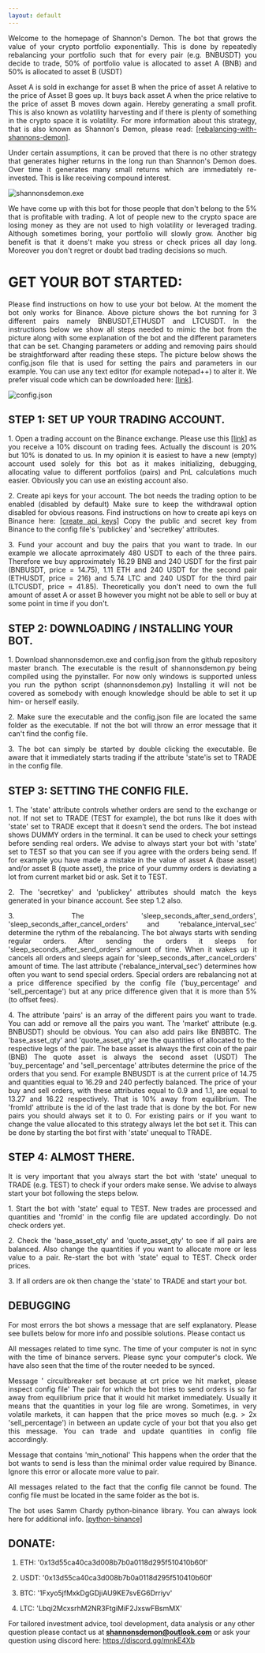 ```yaml
---
layout: default
---
```

<p align="justify">
Welcome to the homepage of Shannon's Demon. The bot that grows the value of your crypto portfolio exponentially. This is done by repeatedly rebalancing your portfolio such that for every pair (e.g. BNBUSDT) you decide to trade, 50% of portfolio value is allocated to asset A (BNB) and 50% is allocated to asset B (USDT) </p>
<p align="justify">
Asset A is sold in exchange for asset B when the price of asset A relative to the price of Asset B goes up. It buys back asset A when the price relative to the price of asset B moves down again. Hereby generating a small profit. This is also known as volatility harvesting and if there is plenty of something in the crypto space it is volatility. For more information about this strategy, that is also known as Shannon's Demon, please read: <a href="https://thepfengineer.com/2016/04/25/rebalancing-with-shannons-demon/">[rebalancing-with-shannons-demon]</a>. 
</p>
<p align="justify">
Under certain assumptions, it can be proved that there is no other strategy that generates higher returns in the long run than Shannon's Demon does. Over time it generates many small returns which are immediately re-invested. This is like receiving compound interest.</p>

![shannonsdemon.exe](bot.png)

<p align="justify">
We have come up with this bot for those people that don't belong to the 5% that is profitable with trading. A lot of people new to the crypto space are losing money as they are not used to high volatility or leveraged trading. Although sometimes boring, your portfolio will slowly grow. Another big benefit is that it doens't make you stress or check prices all day long. Moreover you don't regret or doubt bad trading decisions so much.
</p>

# GET YOUR BOT STARTED:
<p align="justify">
Please find instructions on how to use your bot below. At the moment the bot only works for Binance. Above picture shows the bot running for 3 different pairs namely BNBUSDT,ETHUSDT and LTCUSDT. In the instructions below we show all steps needed to mimic the bot from the picture along with some explanation of the bot and the different parameters that can be set. Changing parameters or adding and removing pairs should be straightforward after reading these steps. The picture below shows the config.json file that is used for setting the pairs and parameters in our example. You can use any text editor (for example notepad++) to alter it. We prefer visual code which can be downloaded here: <a href="https://code.visualstudio.com/">[link]</a>.
</p>

![config.json](config.png)

## STEP 1: SET UP YOUR TRADING ACCOUNT.
<p align="justify">
1. Open a trading account on the Binance exchange. Please use this <a href="https://www.binance.com/nl/register?ref=R9NNDYS8">[link]</a> as you receive a 10% discount on trading fees. Actually the discount is 20% but 10% is donated to us. In my opinion it is easiest to have a new (empty) account used solely for this bot as it makes initializing, debugging, allocating value to different portfolios (pairs) and PnL calculations much easier. Obviously you can use an existing account also.   
</p>
<p align="justify">
2. Create api keys for your account. The bot needs the trading option to be enabled (disabled by default) Make sure to keep the withdrawal option disabled for obvious reasons. Find instructions on how to create api keys on Binance here: <a href="https://www.binance.com/en/support/articles/360002502072">[create api keys]</a> Copy the public and secret key from Binance to the config file's 'publickey' and 'secretkey' attributes.
</p>
<p align="justify">
3. Fund your account and buy the pairs that you want to trade. In our example we allocate aprroximately 480 USDT to each of the three pairs. Therefore we buy approximately 16.29 BNB and 240 USDT for the first pair (BNBUSDT, price = 14.75), 1.11 ETH and 240 USDT for the second pair (ETHUSDT, price = 216) and 5.74 LTC and 240 USDT for the third pair (LTCUSDT, price = 41.85). Theoretically you don't need to own the full amount of asset A or asset B however you might not be able to sell or buy at some point in time if you don't.
</p>

## STEP 2: DOWNLOADING / INSTALLING YOUR BOT.

<p align="justify">
1. Download shannonsdemon.exe and config.json from the github repository master branch. The executable is the result of shannonsdemon.py being compiled using the pyinstaller. For now only windows is supported unless you run the python script (shannonsdemon.py) Installing it will not be covered as somebody with enough knowledge should be able to set it up him- or herself easily.
</p>
<p align="justify">
2. Make sure the executable and the config.json file are located the same folder as the executable. If not the bot will throw an error message that it can't find the config file.
</p>
<p align="justify">
3. The bot can simply be started by double clicking the executable. Be aware that it immediately starts trading if the attribute 'state'is set to TRADE in the config file.
</p>

## STEP 3: SETTING THE CONFIG FILE.

<p align="justify">
1. The 'state' attribute controls whether orders are send to the exchange or not. If not set to TRADE (TEST for example), the bot runs like it does with 'state' set to TRADE except that it doesn't send the orders. The bot instead shows DUMMY orders in the terminal. It can be used to check your settings before sending real orders. We advise to always start your bot with 'state' set to TEST so that you can see if you agree with the orders being send. If for example you have made a mistake in the value of asset A (base asset) and/or asset B (quote asset), the price of your dummy orders is deviating a lot from current market bid or ask. Set it to TEST.
</p>
<p align="justify">
2. The 'secretkey' and 'publickey' attributes should match the keys generated in your binance account. See step 1.2 also.
</p>
<p align="justify">
3. The 'sleep_seconds_after_send_orders', 'sleep_seconds_after_cancel_orders' and 'rebalance_interval_sec' determine the rythm of the rebalancing. The bot always starts with sending regular orders. After sending the orders it sleeps for 'sleep_seconds_after_send_orders' amount of time. When it wakes up it cancels all orders and sleeps again for 'sleep_seconds_after_cancel_orders' amount of time. The last attribute ('rebalance_interval_sec') determines how often you want to send special orders. Special orders are rebalancing not at a price difference specified by the config file ('buy_percentage' and 'sell_percentage') but at any price difference given that it is more than 5% (to offset fees).
</p>
<p align="justify">
4. The attribute 'pairs' is an array of the different pairs you want to trade. You can add or remove all the pairs you want. The 'market' attribute (e.g. BNBUSDT) should be obvious. You can also add pairs like BNBBTC. The 'base_asset_qty' and 'quote_asset_qty' are the quantities of allocated to the respective legs of the pair. The base asset is always the first coin of the pair (BNB) The quote asset is always the second asset (USDT) The 'buy_percentage' and 'sell_percentage' attributes determine the price of the orders that you send. For example BNBUSDT is at the current price of 14.75 and quantities equal to 16.29 and 240 perfectly balanced. The price of your buy and sell orders, with these attributes equal to 0.9 and 1.1, are equal to 13.27 and 16.22 respectively. That is 10% away from equilibrium. The 'fromId' attribute is the id of the last trade that is done by the bot. For new pairs you should always set it to 0. For existing pairs or if you want to change the value allocated to this strategy always let the bot set it. This can be done by starting the bot first with 'state' unequal to TRADE.
</p>

## STEP 4: ALMOST THERE.
<p align="justify">
It is very important that you always start the bot with 'state' unequal to TRADE (e.g. TEST) to check if your orders make sense. We advise to always start your bot following the steps below.
</p>
<p align="justify">
1. Start the bot with 'state' equal to TEST. New trades are processed and quantities and 'fromId' in the config file are updated accordingly. Do not check orders yet.
</p>
<p align="justify">
2. Check the 'base_asset_qty' and 'quote_asset_qty' to see if all pairs are balanced. Also change the quantities if you want to allocate more or less value to a pair. Re-start the bot with 'state' equal to TEST. Check order prices.  
</p>
<p align="justify">
3. If all orders are ok then change the 'state' to TRADE and start your bot.
</p>

## DEBUGGING
<p align="justify">
For most errors the bot shows a message that are self explanatory. Please see bullets below for more info and possible solutions. Please contact us 
</p>
<p align="justify">
All messages related to time sync. The time of your computer is not in sync with the time of binance servers. Please sync your computer's clock. We have also seen that the time of the router needed to be synced.
</p>
<p align="justify">
Message '   circuitbreaker set because at crt price we hit market, please inspect config file' The pair for which the bot tries to send orders is so far away from equilibrium price that it would hit market immediately. Usually it means that the quantities in your log file are wrong. Sometimes, in very volatile markets, it can happen that the price moves so much (e.g. > 2x 'sell_percentage') in between an update cycle of your bot that you also get this message. You can trade and update quantities in config file accordingly.  
</p>
<p align="justify">
Message that contains 'min_notional' This happens when the order that the bot wants to send is less than the minimal order value required by Binance. Ignore this error or allocate more value to pair.
</p>
<p align="justify">
All messages related to the fact that the config file cannot be found. The config file must be located in the same folder as the bot is.
</p>
<p align="justify">
The bot uses Samm Chardy python-binance library. You can always look here for additional info. <a href="https://python-binance.readthedocs.io/en/latest/">[python-binance]</a>
</p>

## DONATE:

1. ETH:   '0x13d55ca40ca3d008b7b0a0118d295f510410b60f'

2. USDT:  '0x13d55ca40ca3d008b7b0a0118d295f510410b60f'

3. BTC:   '1Fxyo5jfMxkDgGDjiAU9KE7svEG6Drriyv'

4. LTC:   'Lbqi2McxsrhM2NR3FtgiMiF2JxswFBsmMX'


For tailored investment advice, tool development, data analysis or any other question please contact us at **shannonsdemon@outlook.com** or ask your question using discord here: https://discord.gg/mnkE4Xb 